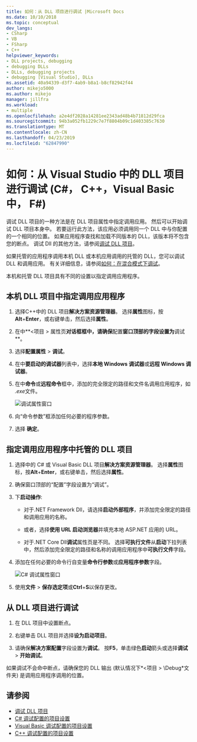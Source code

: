 ```yaml
---
title: 如何：从 DLL 项目进行调试 |Microsoft Docs
ms.date: 10/10/2018
ms.topic: conceptual
dev_langs:
- CSharp
- VB
- FSharp
- C++
helpviewer_keywords:
- DLL projects, debugging
- debugging DLLs
- DLLs, debugging projects
- debugging [Visual Studio], DLLs
ms.assetid: 40a94339-d3f7-4ab9-b8a1-b8cf82942f44
author: mikejo5000
ms.author: mikejo
manager: jillfra
ms.workload:
- multiple
ms.openlocfilehash: a2e4df2028a14281ee2343ad48b4b71812d29fca
ms.sourcegitcommit: 94b3a052fb1229c7e7f8804b09c1d403385c7630
ms.translationtype: MT
ms.contentlocale: zh-CN
ms.lasthandoff: 04/23/2019
ms.locfileid: "62847990"
---
```

# <a name="how-to-debug-from-a-dll-project-in-visual-studio-c-c-visual-basic-f"></a>如何：从 Visual Studio 中的 DLL 项目进行调试 (C#， C++，Visual Basic 中， F#)

调试 DLL 项目的一种方法是在 DLL 项目属性中指定调用应用。 然后可以开始调试 DLL 项目本身中。 若要运行此方法，该应用必须调用同一个 DLL 中与你配置的一个相同的位置。 如果应用程序查找和加载不同版本的 DLL，该版本将不包含您的断点。 调试 Dll 的其他方法，请参阅[调试 DLL 项目](../debugger/debugging-dll-projects.md)。

如果托管的应用程序调用本机 DLL 或本机应用调用的托管的 DLL，您可以调试 DLL 和调用应用。 有关详细信息，请参阅[如何：在混合模式下调试](../debugger/how-to-debug-in-mixed-mode.md)。

本机和托管 DLL 项目具有不同的设置以指定调用应用程序。

## <a name="specify-a-calling-app-in-a-native-dll-project"></a>本机 DLL 项目中指定调用应用程序

1. 选择C++中的 DLL 项目**解决方案资源管理器**。 选择**属性**图标，按**Alt**+**Enter**，或右键单击，然后选择**属性**。

1. 在中**\<项目 > 属性页**对话框框中，请确保**配置**窗口顶部的字段设置为**调试**。

1. 选择**配置属性** > **调试**。

1. 在中**要启动的调试器**列表中，选择**本地 Windows 调试器**或**远程 Windows 调试器**。

1. 在中**命令**或**远程命令**框中，添加的完全限定的路径和文件名调用应用程序，如 *.exe*文件。

   ![调试属性窗口](../debugger/media/dbg-debugging-properties-dll.png "调试属性窗口")

1. 向“命令参数”框添加任何必要的程序参数。

1. 选择 **确定**。

## <a name="specify-a-calling-app-in-a-managed-dll-project"></a>指定调用应用程序中托管的 DLL 项目

1. 选择中的 C# 或 Visual Basic DLL 项目**解决方案资源管理器**。 选择**属性**图标，按**Alt**+**Enter**，或右键单击，然后选择**属性**。

1. 确保窗口顶部的“配置”字段设置为“调试”。

1. 下**启动操作**:

   - 对于.NET Framework Dll，请选择**启动外部程序**，并添加完全限定的路径和调用应用的名称。

   - 或者，选择**使用 URL 启动浏览器**并填充本地 ASP.NET 应用的 URL。

   - 对于.NET Core Dll**调试**属性页是不同。 选择**可执行文件**从**启动**下拉列表中，然后添加完全限定的路径和名称的调用应用程序中**可执行文件**字段。

1. 添加在任何必要的命令行自变量**命令行参数**或**应用程序参数**字段。

   ![C# 调试属性窗口](../debugger/media/dbg-debugging-properties-dll-csharp.png "C# 调试属性窗口")

1. 使用**文件** > **保存选定项**或**Ctrl**+**S**以保存更改。

## <a name="debug-from-the-dll-project"></a>从 DLL 项目进行调试

1. 在 DLL 项目中设置断点。

1. 右键单击 DLL 项目并选择**设为启动项目**。

1. 请确保**解决方案配置**字段设置为**调试**。 按**F5**，单击绿色**启动**箭头或选择**调试** > **开始调试**。

如果调试不会命中断点，请确保您的 DLL 输出 (默认情况下*\<项目 > \Debug*文件夹) 是调用应用程序调用的位置。

## <a name="see-also"></a>请参阅
- [调试 DLL 项目](../debugger/debugging-dll-projects.md)
- [C# 调试配置的项目设置](../debugger/project-settings-for-csharp-debug-configurations.md)
- [Visual Basic 调试配置的项目设置](../debugger/project-settings-for-a-visual-basic-debug-configuration.md)
- [C++ 调试配置的项目设置](../debugger/project-settings-for-a-cpp-debug-configuration.md)